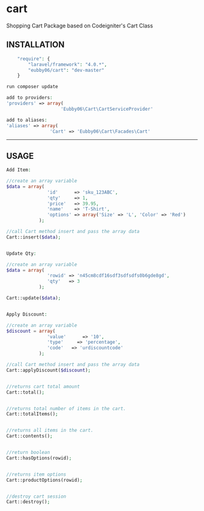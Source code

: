 cart
====

Shopping Cart Package based on Codeigniter's Cart Class

INSTALLATION
--------------------------------------------------------------
```php
    "require": {
    	"laravel/framework": "4.0.*",
		"eubby06/cart": "dev-master"
	}

run composer update

add to providers:
'providers' => array(
                    'Eubby06\Cart\CartServiceProvider'

add to aliases:
'aliases' => array(
                'Cart' => 'Eubby06\Cart\Facades\Cart'
```
--------------------------------------------------------------

USAGE
--------------------------------------------------------------
```php
Add Item:

//create an array variable
$data = array(
               'id'      => 'sku_123ABC',
               'qty'     => 1,
               'price'   => 39.95,
               'name'    => 'T-Shirt',
               'options' => array('Size' => 'L', 'Color' => 'Red')
            );

//call Cart method insert and pass the array data
Cart::insert($data); 


Update Qty:

//create an array variable
$data = array(
               'rowid' => 'n45cm8cdf16sdf3sdfsdfs0b6gde8gd',
               'qty'   => 3
            );

Cart::update($data); 


Apply Discount:

//create an array variable
$discount = array(
               'value'      => '10',
               'type'     => 'percentage',
               'code'   => 'urdiscountcode'
            );

//call Cart method insert and pass the array data
Cart::applyDiscount($discount); 


//returns cart total amount
Cart::total();


//returns total number of items in the cart.
Cart::totalItems();


//returns all items in the cart.
Cart::contents();


//return boolean
Cart::hasOptions(rowid);


//returns item options
Cart::productOptions(rowid);


//destroy cart session
Cart::destroy();

```
